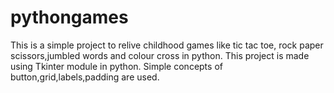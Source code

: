 # pythongames
This is a simple project to relive childhood games like tic tac toe, rock paper scissors,jumbled words and colour cross in python.
This project is made using Tkinter module in python.
Simple concepts of button,grid,labels,padding are used.
